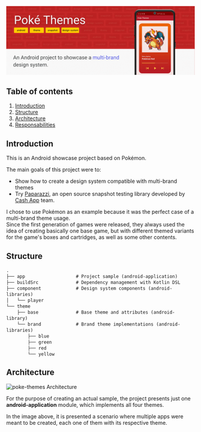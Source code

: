 <img src="screenshots/preview.gif"/>

## Table of contents
1. [Introduction](#introduction)
2. [Structure](#structure)
3. [Architecture](#architecture)
4. [Responsabilities](#responsabilities)

## Introduction
This is an Android showcase project based on Pokémon.

The main goals of this project were to:
- Show how to create a design system compatible with multi-brand themes
- Try [Paparazzi](https://github.com/cashapp/paparazzi), an open source snapshot testing library developed by [Cash App](https://github.com/cashapp) team.

I chose to use Pokémon as an example because it was the perfect case of a multi-brand theme usage.</br>
Since the first generation of games were released, they always used the idea of creating basically one base game, but with different themed variants for the game's boxes and cartridges, as well as some other contents.

## Structure
```
.
├── app                   # Project sample (android-application)
├── buildSrc              # Dependency management with Kotlin DSL
├── component             # Design system components (android-libraries)
│   └── player
└── theme
    ├── base              # Base theme and attributes (android-library)
    └── brand             # Brand theme implementations (android-libraries)
        ├── blue
        ├── green
        ├── red
        └── yellow
```

## Architecture
![poke-themes Architecture](https://user-images.githubusercontent.com/35379633/152466454-28843616-3743-4874-9e6e-7f9d1844f28d.gif)

For the purpose of creating an actual sample, the project presents just one **android-application** module, which implements all four themes.</br>

In the image above, it is presented a scenario where multiple apps were meant to be created, each one of them with its respective theme.
